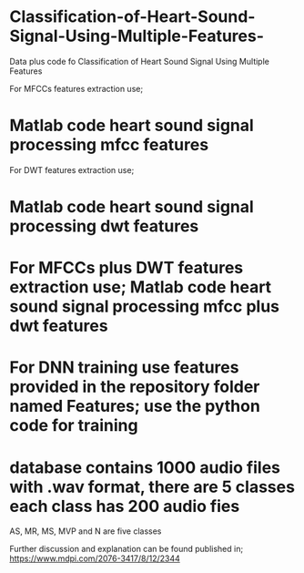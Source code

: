 # Classification-of-Heart-Sound-Signal-Using-Multiple-Features-
Data plus code fo Classification of Heart Sound Signal Using Multiple Features 

For MFCCs features extraction use;

Matlab code heart sound signal processing mfcc features
===========================================================

For DWT features extraction use;

Matlab code heart sound signal processing dwt features
===========================================================

For MFCCs plus DWT features extraction use;
Matlab code heart sound signal processing mfcc plus dwt features
===========================================================

For DNN training use features provided in the repository folder named Features;
use the python code for training
===========================================================

database contains 1000 audio files with .wav format, 
there are 5 classes each class has 200 audio fies
===========================================================

AS, MR, MS, MVP and N are five classes 

Further discussion and explanation can be found published in;
https://www.mdpi.com/2076-3417/8/12/2344
